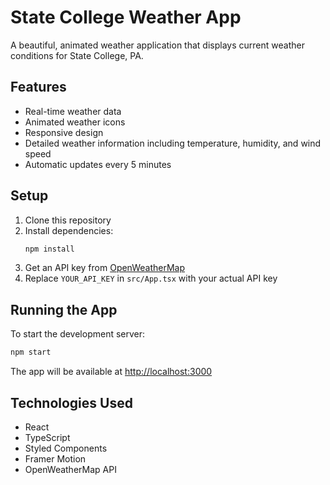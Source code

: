 # State College Weather App

A beautiful, animated weather application that displays current weather conditions for State College, PA.

## Features

- Real-time weather data
- Animated weather icons
- Responsive design
- Detailed weather information including temperature, humidity, and wind speed
- Automatic updates every 5 minutes

## Setup

1. Clone this repository
2. Install dependencies:
   ```bash
   npm install
   ```
3. Get an API key from [OpenWeatherMap](https://openweathermap.org/api)
4. Replace `YOUR_API_KEY` in `src/App.tsx` with your actual API key

## Running the App

To start the development server:

```bash
npm start
```

The app will be available at [http://localhost:3000](http://localhost:3000)

## Technologies Used

- React
- TypeScript
- Styled Components
- Framer Motion
- OpenWeatherMap API
